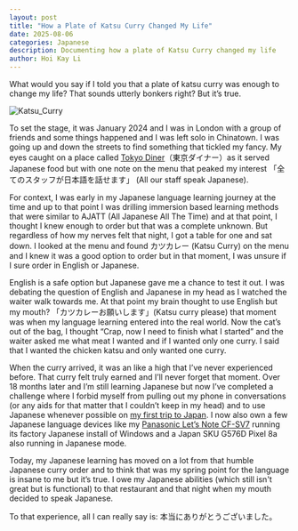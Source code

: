 ```yaml
---
layout: post
title: "How a Plate of Katsu Curry Changed My Life"
date: 2025-08-06
categories: Japanese
description: Documenting how a plate of Katsu Curry changed my life
author: Hoi Kay Li
---
```


What would you say if I told you that a plate of katsu curry was enough to change my life? That sounds utterly bonkers right? But it’s true.

![Katsu_Curry]({{site.github.url}}/assets/img/katsucurry/カツカレー.jpg)

To set the stage, it was January 2024 and I was in London with a group of friends and some things happened and I was left solo in Chinatown. I was going up and down the streets to find something that tickled my fancy. My eyes caught on a place called [Tokyo Diner](https://maps.app.goo.gl/XxehGrHX4CgduRaV9)（東京ダイナー）as it served Japanese food but with one note on the menu that peaked my interest 「全てのスタッフが日本語を話せます」 (All our staff speak Japanese). 

For context, I was early in my Japanese language learning journey at the time and up to that point I was drilling immersion based learning methods that were similar to AJATT (All Japanese All The Time) and at that point, I thought I knew enough to order but that was a complete unknown. But regardless of how my nerves felt that night, I got a table for one and sat down. I looked at the menu and found カツカレー (Katsu Curry) on the menu and I knew it was a good option to order but in that moment, I was unsure if I sure order in English or Japanese.

English is a safe option but Japanese gave me a chance to test it out. I was debating the question of English and Japanese in my head as I watched the waiter walk towards me. At that point my brain thought to use English but my mouth? 「カツカレーお願いします」(Katsu curry please) that moment was when my language learning entered into the real world. Now the cat’s out of the bag, I thought “Crap, now I need to finish what I started” and the waiter asked me what meat I wanted and if I wanted only one curry. I said that I wanted the chicken katsu and only wanted one curry.

When the curry arrived, it was an like a high that I’ve never experienced before. That curry felt truly earned and I’ll never forget that moment.
Over 18 months later and I’m still learning Japanese but now I’ve completed a challenge where I forbid myself from pulling out my phone in conversations (or any aids for that matter that I couldn’t keep in my head) and to use Japanese whenever possible on [my first trip to Japan](https://hoikay.li/japan/2025/02/23/reflectingonjapan2025/). I now also own a few Japanese language devices like my [Panasonic Let’s Note CF-SV7](https://connect.panasonic.com/jp-ja/products-services/letsnote/search/eos) running its factory Japanese install of Windows and a Japan SKU G576D Pixel 8a also running in Japanese mode.

Today, my Japanese learning has moved on a lot from that humble Japanese curry order and to think that was my spring point for the language is insane to me but it’s true. I owe my Japanese abilities (which still isn't great but is functional) to that restaurant and that night when my mouth decided to speak Japanese.

To that experience, all I can really say is:
本当にありがとうございました。
